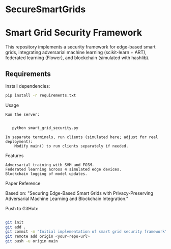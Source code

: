 # SecureSmartGrids
# Smart Grid Security Framework

This repository implements a security framework for edge-based smart grids, integrating adversarial machine learning (scikit-learn + ART), federated learning (Flower), and blockchain (simulated with hashlib).

## Requirements
Install dependencies:
```bash
pip install -r requirements.txt

```
Usage

    Run the server:
 ```bash

    python smart_grid_security.py
```
    In separate terminals, run clients (simulated here; adjust for real deployment):
        Modify main() to run clients separately if needed.

Features

    Adversarial training with SVM and FGSM.
    Federated learning across 4 simulated edge devices.
    Blockchain logging of model updates.

Paper Reference

Based on: "Securing Edge-Based Smart Grids with Privacy-Preserving Adversarial Machine Learning and Blockchain Integration."

Push to GitHub:

    
```bash

git init
git add .
git commit -m "Initial implementation of smart grid security framework"
git remote add origin <your-repo-url>
git push -u origin main
```
